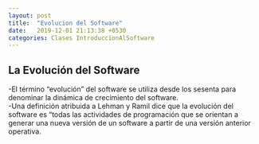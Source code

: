 ```yaml
---
layout: post
title:  "Evolucion del Software"
date:   2019-12-01 21:13:38 +0530
categories: Clases IntroduccionAlSoftware
---
```

<h2>La Evolución del Software</h2>
  <p>-El término “evolución” del software se utiliza desde los sesenta para denominar la dinámica de crecimiento del software.<br>
  -Una definición atribuida a Lehman y Ramil dice que la evolución del software es “todas las actividades de programación que se orientan a generar una nueva versión de un software a partir de una versión anterior operativa. </p>
  
